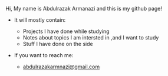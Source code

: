 Hi, My name is Abdulrazak Armanazi and this is my github page!
- It will mostly contain:
  - Projects I have done while studying
  - Notes about topics I am intersted in ,and I want to study
  - Stuff I have done on the side 

- If you want to reach me:
  - abdulrazakarmnazi@gmail.com

